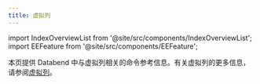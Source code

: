```yaml
---
title: 虚拟列
---
```

import IndexOverviewList from '@site/src/components/IndexOverviewList';
import EEFeature from '@site/src/components/EEFeature';

<EEFeature featureName='VIRTUAL COLUMN'/>

本页提供 Databend 中与虚拟列相关的命令参考信息。有关虚拟列的更多信息，请参阅[虚拟列](/guides/performance/virtual-column)。

<IndexOverviewList />